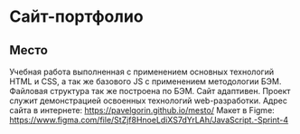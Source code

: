 # Сайт-портфолио
## Место
Учебная работа выполненная с применением основных технологий HTML и CSS, а так же базового JS с применением методологии 
БЭМ. Файловая структура так же построена по БЭМ. Сайт адаптивен. 
Проект служит демонстрацией освоенных технологий web-разработки.
Адрес сайта в интернете:
https://pavelgorin.github.io/mesto/
Макет в Figme:
https://www.figma.com/file/StZjf8HnoeLdiXS7dYrLAh/JavaScript.-Sprint-4


